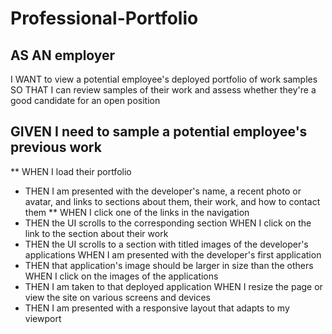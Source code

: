 # Professional-Portfolio

## AS AN employer
I WANT to view a potential employee's deployed portfolio of work samples
SO THAT I can review samples of their work and assess whether they're a good candidate for an open position

## GIVEN I need to sample a potential employee's previous work
** WHEN I load their portfolio
* THEN I am presented with the developer's name, a recent photo or avatar, and links to sections about them, their work, and how to contact them
** WHEN I click one of the links in the navigation
* THEN the UI scrolls to the corresponding section
WHEN I click on the link to the section about their work
* THEN the UI scrolls to a section with titled images of the developer's applications
WHEN I am presented with the developer's first application
* THEN that application's image should be larger in size than the others
WHEN I click on the images of the applications
* THEN I am taken to that deployed application
WHEN I resize the page or view the site on various screens and devices
* THEN I am presented with a responsive layout that adapts to my viewport
